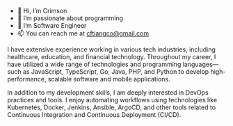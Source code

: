 - 👋 Hi, I’m Crimson
- 👀 I’m passionate about programming
- 🌱 I’m Software Engineer
- 📫 You can reach me at cftiangco@gmail.com

I have extensive experience working in various tech industries, including healthcare, education, and financial technology. Throughout my career, I have utilized a wide range of technologies and programming languages—such as JavaScript, TypeScript, Go, Java, PHP, and Python to develop high-performance, scalable software and mobile applications.

In addition to my development skills, I am deeply interested in DevOps practices and tools. I enjoy automating workflows using technologies like Kubernetes, Docker, Jenkins, Ansible, ArgoCD, and other tools related to Continuous Integration and Continuous Deployment (CI/CD).

<!---
cftiangco/cftiangco is a ✨ special ✨ repository because its `README.md` (this file) appears on your GitHub profile.
You can click the Preview link to take a look at your changes.
--->
